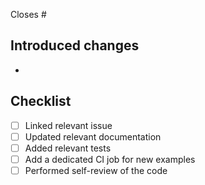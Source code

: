 <!-- Reference any GitHub issues resolved by this PR -->

Closes #

## Introduced changes

<!-- A brief description of the changes -->

-

## Checklist

<!-- Make sure all of these are complete -->

-   [ ] Linked relevant issue
-   [ ] Updated relevant documentation
-   [ ] Added relevant tests
-   [ ] Add a dedicated CI job for new examples
-   [ ] Performed self-review of the code

